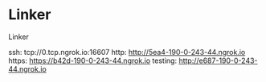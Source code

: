 # Linker
Linker

ssh: tcp://0.tcp.ngrok.io:16607 
http: http://5ea4-190-0-243-44.ngrok.io 
https: https://b42d-190-0-243-44.ngrok.io 
testing: http://e687-190-0-243-44.ngrok.io 